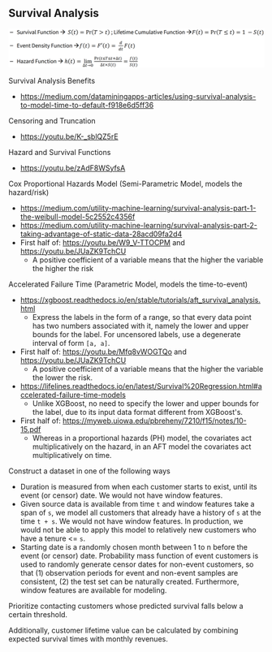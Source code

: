 ## Survival Analysis

<img src="image/survival_analysis_functions.png" width="800"/>

Survival Analysis Benefits
- https://medium.com/dataminingapps-articles/using-survival-analysis-to-model-time-to-default-f918e6d5ff36

Censoring and Truncation
- https://youtu.be/K-_sblQZ5rE

Hazard and Survival Functions
- https://youtu.be/zAdF8WSyfsA

Cox Proportional Hazards Model (Semi-Parametric Model, models the hazard/risk)
- https://medium.com/utility-machine-learning/survival-analysis-part-1-the-weibull-model-5c2552c4356f
- https://medium.com/utility-machine-learning/survival-analysis-part-2-taking-advantage-of-static-data-28acd09fa2d4
- First half of: https://youtu.be/W9_V-TTOCPM and https://youtu.be/JUaZK9TchCU
  - A positive coefficient of a variable means that the higher the variable the higher the risk 

Accelerated Failure Time (Parametric Model, models the time-to-event)
- https://xgboost.readthedocs.io/en/stable/tutorials/aft_survival_analysis.html
  - Express the labels in the form of a range, so that every data point has two numbers associated with it, namely the lower and upper bounds for the label. For uncensored labels, use a degenerate interval of form `[a, a]`.
- First half of: https://youtu.be/Mfq8vWOGTQo and https://youtu.be/JUaZK9TchCU
  - A positive coefficient of a variable means that the higher the variable the lower the risk.
- https://lifelines.readthedocs.io/en/latest/Survival%20Regression.html#accelerated-failure-time-models
  - Unlike XGBoost, no need to specify the lower and upper bounds for the label, due to its input data format different from XGBoost's.
- First half of: https://myweb.uiowa.edu/pbreheny/7210/f15/notes/10-15.pdf
  - Whereas in a proportional hazards (PH) model, the covariates act multiplicatively on the hazard, in an AFT model the covariates act multiplicatively on time.

Construct a dataset in one of the following ways
- Duration is measured from when each customer starts to exist, until its event (or censor) date. We would not have window features.
- Given source data is available from time `t` and window features take a span of `s`, we model all customers that already have a history of `s` at the time `t + s`. We would not have window features. In production, we would not be able to apply this model to relatively new customers who have a tenure <= `s`.
- Starting date is a randomly chosen month between 1 to n before the event (or censor) date. Probability mass function of event customers is used to randomly generate censor dates for non-event customers, so that (1) observation periods for event and non-event samples are consistent, (2) the test set can be naturally created. Furthermore, window features are available for modeling.

Prioritize contacting customers whose predicted survival falls below a certain threshold.

Additionally, customer lifetime value can be calculated by combining expected survival times with monthly revenues.
